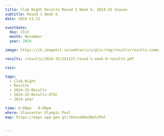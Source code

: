 ```yaml
---
title: Club Night Results Round 1 Week 6, 2024-25 Season
subtitle: Round 1 Week 6
date: 2024-11-21

eventdate:
  day: 21st
  month: November
  year: 2024

image: https://ik.imagekit.io/webtactics/gtsc/img/results/results-summary-6.jpg

results: /results/2024-25/241121-round-1-week-6-results.pdf

rain:

tags:
  - Club-Night
  - Results
  - 2024-25-Results
  - 2024-25-Results-GTSC
  - 2024-year

time: 6:00pm - 8:00pm
where: Gloucester Olympic Pool
map: https://maps.app.goo.gl/JXexsoRAoSNzhJPm7


---
```





